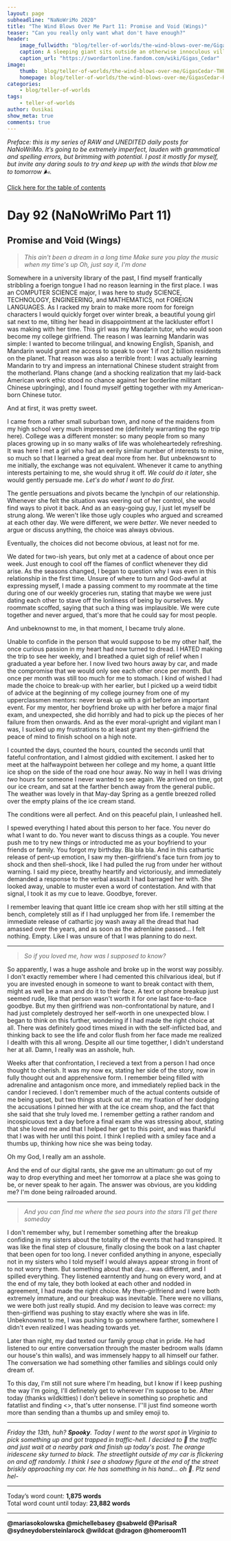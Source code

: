 ```yaml
---
layout: page
subheadline: "NaNoWriMo 2020"
title: "The Wind Blows Over Me Part 11: Promise and Void (Wings)"
teaser: "Can you really only want what don't have enough?"
header:
    image_fullwidth: "blog/teller-of-worlds/the-wind-blows-over-me/GigasCedar-HEAD.jpg"
    caption: A sleeping giant sits outside an otherwise innoculous village at the outskirts of the virtual realm...
    caption_url: "https://swordartonline.fandom.com/wiki/Gigas_Cedar"
image:
    thumb:  blog/teller-of-worlds/the-wind-blows-over-me/GigasCedar-THUMB.png
    homepage: blog/teller-of-worlds/the-wind-blows-over-me/GigasCedar-RAW.png
categories:
    - blog/teller-of-worlds
tags:   
    - teller-of-worlds
author: Ousikai
show_meta: true
comments: true
---
```

*Preface: this is my series of RAW and UNEDITED daily posts for NaNoWriMo. It’s going to be extremely imperfect, lauden with grammatical and spelling errors, but brimming with potential. I post it mostly for myself, but invite any daring souls to try and keep up with the winds that blow me to tomorrow :wind_face:.*

[Click here for the table of contents]({{site.url}}{{site.baseurl}}/blog/teller-of-worlds/the-wind-blows-over-me-table-of-contents) <br/>

# Day 92 (NaNoWriMo Part 11)     
## Promise and Void (Wings)
> *This ain't been a dream in a long time*
> *Make sure you play the music when my time's up*
> *Oh, just say it, I'm done*

Somewhere in a university library of the past, I find myself frantically stribbling a foerign tongue I had no reason learning in the first place. I was an COMPUTER SCIENCE major, I was here to study SCIENCE, TECHNOLOGY, ENGINEERING, and MATHEMATICS, not FOREIGN LANGUAGES. As I racked my brain to make more room for foreign characters I would quickly forget over winter break, a beautiful young girl sat next to me, tilting her head in disappointment at the lackluster effort I was making with her time. This girl was my Mandarin tutor, who would soon become my college girlfriend. The reason I was learning Mandarin was simple: I wanted to become trilingual, and knowing English, Spanish, and Mandarin would grant me access to speak to over 1 if not 2 billion residents on the planet. That reason was also a terrible front: I was actually learning Mandarin to try and impress an international Chinese student straight from the motherland. Plans change (and a shocking realization that my laid-back American work ethic stood no chance against her borderline militant Chinese upbringing), and I found myself getting together with my American-born Chinese tutor.

And at first, it was pretty sweet. 

I came from a rather small suburban town, and none of the maidens from my high school very much impressed me (definitely warranting the ego trip here). College was a different monster: so many people from so many places growing up in so many walks of life was wholeheartedely refreshing. It was here I met a girl who had an eerily similar number of interests to mine, so much so that I learned a great deal more from her. But unbeknowsnt to me initially, the exchange was not equivalent. Whenever it came to anything interests pertaining to me, she would shrug it off. *We could do it later*, she would gently persuade me. *Let's do what I want to do first*.

The gentle persuations and pivots became the lynchpin of our relationship. Whenever she felt the situation was veering out of her control, she would find ways to pivot it back. And as an easy-going guy, I just let myself be strung along. We weren't like those ugly couples who argued and screamed at each other day. We were different, we were *better*. We never needed to argue or discuss anything, the choice was always obvious. 

Eventually, the choices did not become obvious, at least not for me.

We dated for two-ish years, but only met at a cadence of about once per week. Just enough to cool off the flames of conflict whenever they did arise. As the seasons changed, I began to question why I was even in this relationship in the first time. Unsure of where to turn and God-awful at expressing myself, I made a passing comment to my roommate at the time during one of our weekly groceries run, stating that maybe we were just dating each other to stave off the lonliness of being by ourselves. My roommate scoffed, saying that such a thing was implausible. We were cute together and never argued, that's more that he could say for most people.

And unbeknownst to me, in that moment, I became truly alone.

Unable to confide in the person that would suppose to be my other half, the once curious passion in my heart had now turned to dread. I HATED making the trip to see her weekly, and I breathed a quiet sigh of relief when I graduated a year before her. I now lived two hours away by car, and made the compromise that we would only see each other once per month. But once per month was still too much for me to stomach. I kind of wished I had made the choice to break-up with her earlier, but I picked up a weird tidbit of advice at the beginning of my college journey from one of my upperclassmen mentors: never break up with a girl before an important event. For my mentor, her boyfriend broke up with her before a major final exam, and unexpected, she did horribly and had to pick up the pieces of her failure from then onwards. And as the ever moral-upright and vigilant man I was, I sucked up my frustrations to at least grant my then-girlfriend the peace of mind to finish school on a high note.

I counted the days, counted the hours, counted the seconds until that fateful confrontation, and I almost giddied with excitement. I asked her to meet at the halfwaypoint between her college and my home, a quant little ice shop on the side of the road one hour away. No way in hell I was driving *two* hours for someone I never wanted to see again. We arrived on time, got our ice cream, and sat at the farther bench away from the general public. The weather was lovely in that May-day Spring as a gentle breezed rolled over the empty plains of the ice cream stand. 

The conditions were all perfect. And on this peaceful plain, I unleashed hell.

I spewed everything I hated about this person to her face. You never do what I want to do. You never want to discuss things as a couple. You never push me to try new things or introducted me as your boyfriend to your friends or family. You forgot my birthday. Bla bla bla. And in this cathartic release of pent-up emotion, I saw my then-girlfriend's face turn from joy to shock and then shell-shock, like I had pulled the rug from under her without warning. I said my piece, breathy heartify and victoriously, and immediately demanded a response to the verbal assault I had barraged her with. She looked away, unable to muster even a word of contestation. And with that signal, I took it as my cue to leave. Goodbye, forever.

I remember leaving that quant little ice cream shop with her still sitting at the bench, completely still as if I had unplugged her from life. I remember the immediate release of cathartic joy wash away all the dread that had amassed over the years, and as soon as the adrenlaine passed... I felt nothing. Empty. Like I was unsure of that I was planning to do next.

---

> *So if you loved me, how was I supposed to know?*

So apparently, I was a huge asshole and broke up in the worst way possibly. I don't exactly remember where I had cemented this chilvarious ideal, but if you are invested enough in someone to want to break contact with them, might as well be a man and do it to their face. A text or phone breakup just seemed rude, like that person wasn't worth it for one last face-to-face goodbye. But my then girlfriend was non-confrontational by nature, and I had just completely destroyed her self-worth in one unexpected blow. I began to think on this further, wondering if I had made the right choice at all. There was definitely good times mixed in with the self-inflicted bad, and thinking back to see the life and color flush from her face made me realized I dealth with this all wrong. Despite all our time togetther, I didn't understand her at all. Damn, I really was an asshole, huh.

Weeks after that confrontation, I recieved a text from a person I had once thought to cherish. It was my now ex, stating her side of the story, now in fully thought out and apprehensive form. I remember being filled with adrenaline and antagonism once more, and immediately replied back in the candor I recieved. I don't remember much of the actual contents outside of me being upset, but two things stuck out at me: my fixation of her dodging the accusations I pinned her with at the ice cream shop, and the fact that she said that she truly loved me. I remember getting a rather random and incospicuous text a day before a final exam she was stressing about, stating that she loved me and that I helped her get to this point, and was thankful that I was with her until this point. I think I replied with a smiley face and a thumbs up, thinking how nice she was being today.

Oh my God, I really am an asshole. 

And the end of our digital rants, she gave me an ultimatum: go out of my way to drop everything and meet her tomorrow at a place she was going to be, or never speak to her again. The answer was obvious, are you kidding me? I'm done being railroaded around.

---

> *And you can find me where the sea pours into the stars*
> *I'll get there someday*

I don't remember why, but I remember something after the breakup confiding in my sisters about the totality of the events that had transpired.
It was like the final step of clousure, finally closing the book on a last chapter that been open for too long. I never confided anything in anyone, especially not in my sisters who I told myself I would always appear strong in front of to not worry them. But something about that day... was different, and I spilled everything. They listened earntently and hung on every word, and at the end of my tale, they both looked at each other and nodded in agreement, I had made the right choice. My then-girlfriend and I were both extremely immature, and our breakup was inevitable. There were no villians, we were both just really stupid. And my decision to leave was correct: my then-girlfiend was pushing to stay exactly where she was in life. Unbeknownst to me, I was pushing to go somewhere farther, somewhere I didn't even realized I was heading towards yet.

Later than night, my dad texted our family group chat in pride. He had listened to our entire conversation through the master bedroom walls (damn our house's thin walls), and was immensely happy to all himself our father. The conversation we had something other families and siblings could only dream of.

To this day, I'm still not sure where I'm  heading, but I know if I keep pushing the way I'm going, I'll definetely get to wherever I'm suppose to be. After today (thanks wildkitties) I don't believe in something so prophetic and fatatlist and finding <<the one>>, that's utter nonsense. I''ll just find someone worth more than sending than a thumbs up and smiley emoji to.

---

*Friday the 13th, huh? **Spooky**. Today I went to the worst spot in Virginia to pick something up and got trapped in traffic-hell. I decided to :dolphin: the traffic and just wait at a nearby park and finish up today's post. The orange iridescene sky turned to black. The streetlight outside of my car is flickering on and off randomly. I think I see a shadowy figure at the end of the street briskly approaching my car. He has something in his hand... oh :dolphin:. Plz send hel-*

---

Today’s word count: **1,875 words** <br/>
Total word count until today: **23,882 words** <br/>

-----

**@mariasokolowska @michellebasey @sabweld @ParisaR @sydneydobersteinlarock @wildcat @dragon @homeroom11**